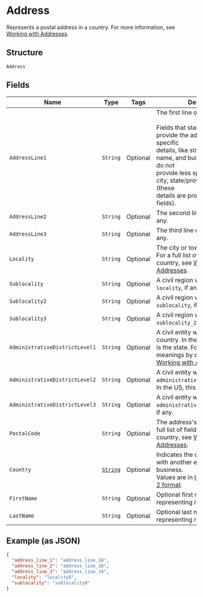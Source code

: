 
# Address

Represents a postal address in a country.
For more information, see [Working with Addresses](https://developer.squareup.com/docs/build-basics/working-with-addresses).

## Structure

`Address`

## Fields

| Name | Type | Tags | Description | Getter |
|  --- | --- | --- | --- | --- |
| `AddressLine1` | `String` | Optional | The first line of the address.<br><br>Fields that start with `address_line` provide the address's most specific<br>details, like street number, street name, and building name. They do *not*<br>provide less specific details like city, state/province, or country (these<br>details are provided in other fields). | String getAddressLine1() |
| `AddressLine2` | `String` | Optional | The second line of the address, if any. | String getAddressLine2() |
| `AddressLine3` | `String` | Optional | The third line of the address, if any. | String getAddressLine3() |
| `Locality` | `String` | Optional | The city or town of the address. For a full list of field meanings by country, see [Working with Addresses](https://developer.squareup.com/docs/build-basics/working-with-addresses). | String getLocality() |
| `Sublocality` | `String` | Optional | A civil region within the address's `locality`, if any. | String getSublocality() |
| `Sublocality2` | `String` | Optional | A civil region within the address's `sublocality`, if any. | String getSublocality2() |
| `Sublocality3` | `String` | Optional | A civil region within the address's `sublocality_2`, if any. | String getSublocality3() |
| `AdministrativeDistrictLevel1` | `String` | Optional | A civil entity within the address's country. In the US, this<br>is the state. For a full list of field meanings by country, see [Working with Addresses](https://developer.squareup.com/docs/build-basics/working-with-addresses). | String getAdministrativeDistrictLevel1() |
| `AdministrativeDistrictLevel2` | `String` | Optional | A civil entity within the address's `administrative_district_level_1`.<br>In the US, this is the county. | String getAdministrativeDistrictLevel2() |
| `AdministrativeDistrictLevel3` | `String` | Optional | A civil entity within the address's `administrative_district_level_2`,<br>if any. | String getAdministrativeDistrictLevel3() |
| `PostalCode` | `String` | Optional | The address's postal code. For a full list of field meanings by country, see [Working with Addresses](https://developer.squareup.com/docs/build-basics/working-with-addresses). | String getPostalCode() |
| `Country` | [`String`](../../doc/models/country.md) | Optional | Indicates the country associated with another entity, such as a business.<br>Values are in [ISO 3166-1-alpha-2 format](http://www.iso.org/iso/home/standards/country_codes.htm). | String getCountry() |
| `FirstName` | `String` | Optional | Optional first name when it's representing recipient. | String getFirstName() |
| `LastName` | `String` | Optional | Optional last name when it's representing recipient. | String getLastName() |

## Example (as JSON)

```json
{
  "address_line_1": "address_line_18",
  "address_line_2": "address_line_28",
  "address_line_3": "address_line_34",
  "locality": "locality8",
  "sublocality": "sublocality8"
}
```

